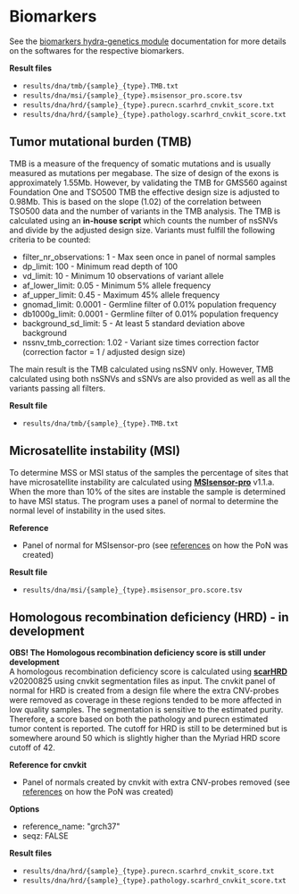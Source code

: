 # Biomarkers
See the [biomarkers hydra-genetics module](https://snv_indels.readthedocs.io/en/latest/) documentation for more details on the softwares for the respective biomarkers.

**Result files**

* `results/dna/tmb/{sample}_{type}.TMB.txt`
* `results/dna/msi/{sample}_{type}.msisensor_pro.score.tsv`
* `results/dna/hrd/{sample}_{type}.purecn.scarhrd_cnvkit_score.txt`
* `results/dna/hrd/{sample}_{type}.pathology.scarhrd_cnvkit_score.txt`

## Tumor mutational burden (TMB)
TMB is a measure of the frequency of somatic mutations and is usually measured as mutations per megabase. The size of design of the exons is approximately 1.55Mb. However, by validating the TMB for GMS560 against Foundation One and TSO500 TMB the effective design size is adjusted to 0.98Mb. This is based on the slope (1.02) of the correlation between TSO500 data and the number of variants in the TMB analysis. The TMB is calculated using an **in-house script** which counts the number of nsSNVs and divide by the adjusted design size. Variants must fulfill the following criteria to be counted:

* filter_nr_observations: 1 - Max seen once in panel of normal samples
* dp_limit: 100 - Minimum read depth of 100
* vd_limit: 10 - Minimum 10 observations of variant allele
* af_lower_limit: 0.05 - Minimum 5% allele frequency
* af_upper_limit: 0.45 - Maximum 45% allele frequency
* gnomad_limit: 0.0001 - Germline filter of 0.01% population frequency
* db1000g_limit: 0.0001 - Germline filter of 0.01% population frequency
* background_sd_limit: 5 - At least 5 standard deviation above background
* nssnv_tmb_correction: 1.02 - Variant size times correction factor (correction factor = 1 / adjusted design size)

The main result is the TMB calculated using nsSNV only. However, TMB calculated using both nsSNVs and sSNVs are also provided as well as all the variants passing all filters.

**Result file**

* `results/dna/tmb/{sample}_{type}.TMB.txt`

## Microsatellite instability (MSI)
To determine MSS or MSI status of the samples the percentage of sites that have microsatellite instability are calculated using **[MSIsensor-pro]([https://github.com/xjtu-omics/msisensor-pro])** v1.1.a. When the more than 10% of the sites are instable the sample is determined to have MSI status. The program uses a panel of normal to determine the normal level of instability in the used sites.

**Reference**

* Panel of normal for MSIsensor-pro (see [references](dna_references.md) on how the PoN was created)

**Result file**

* `results/dna/msi/{sample}_{type}.msisensor_pro.score.tsv`

## Homologous recombination deficiency (HRD) - in development
**OBS! The Homologous recombination deficiency score is still under development**  
A homologous recombination deficiency score is calculated using **[scarHRD](https://github.com/sztup/scarHRD)** v20200825 using cnvkit segmentation files as input. The cnvkit panel of normal for HRD is created from a design file where the extra CNV-probes were removed as coverage in these regions tended to be more affected in low quality samples. The segmentation is sensitive to the estimated purity. Therefore, a score based on both the pathology and purecn estimated tumor content is reported. The cutoff for HRD is still to be determined but is somewhere around 50 which is slightly higher than the Myriad HRD score cutoff of 42.

**Reference for cnvkit**

* Panel of normals created by cnvkit with extra CNV-probes removed (see [references](dna_references.md) on how the PoN was created)

**Options**

* reference_name: "grch37"
* seqz: FALSE

**Result files**

* `results/dna/hrd/{sample}_{type}.purecn.scarhrd_cnvkit_score.txt`
* `results/dna/hrd/{sample}_{type}.pathology.scarhrd_cnvkit_score.txt`
